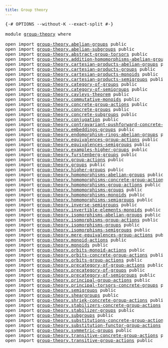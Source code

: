 ```yaml
---
title: Group theory
---
```


<pre class="Agda"><a id="38" class="Symbol">{-#</a> <a id="42" class="Keyword">OPTIONS</a> <a id="50" class="Pragma">--without-K</a> <a id="62" class="Pragma">--exact-split</a> <a id="76" class="Symbol">#-}</a>

<a id="81" class="Keyword">module</a> <a id="88" href="group-theory.html" class="Module">group-theory</a> <a id="101" class="Keyword">where</a>

<a id="108" class="Keyword">open</a> <a id="113" class="Keyword">import</a> <a id="120" href="group-theory.abelian-groups.html" class="Module">group-theory.abelian-groups</a> <a id="148" class="Keyword">public</a>
<a id="155" class="Keyword">open</a> <a id="160" class="Keyword">import</a> <a id="167" href="group-theory.abelian-subgroups.html" class="Module">group-theory.abelian-subgroups</a> <a id="198" class="Keyword">public</a>
<a id="205" class="Keyword">open</a> <a id="210" class="Keyword">import</a> <a id="217" href="group-theory.abstract-group-torsors.html" class="Module">group-theory.abstract-group-torsors</a> <a id="253" class="Keyword">public</a>
<a id="260" class="Keyword">open</a> <a id="265" class="Keyword">import</a> <a id="272" href="group-theory.addition-homomorphisms-abelian-groups.html" class="Module">group-theory.addition-homomorphisms-abelian-groups</a> <a id="323" class="Keyword">public</a>
<a id="330" class="Keyword">open</a> <a id="335" class="Keyword">import</a> <a id="342" href="group-theory.cartesian-products-abelian-groups.html" class="Module">group-theory.cartesian-products-abelian-groups</a> <a id="389" class="Keyword">public</a>
<a id="396" class="Keyword">open</a> <a id="401" class="Keyword">import</a> <a id="408" href="group-theory.cartesian-products-groups.html" class="Module">group-theory.cartesian-products-groups</a> <a id="447" class="Keyword">public</a>
<a id="454" class="Keyword">open</a> <a id="459" class="Keyword">import</a> <a id="466" href="group-theory.cartesian-products-monoids.html" class="Module">group-theory.cartesian-products-monoids</a> <a id="506" class="Keyword">public</a>
<a id="513" class="Keyword">open</a> <a id="518" class="Keyword">import</a> <a id="525" href="group-theory.cartesian-products-semigroups.html" class="Module">group-theory.cartesian-products-semigroups</a> <a id="568" class="Keyword">public</a>
<a id="575" class="Keyword">open</a> <a id="580" class="Keyword">import</a> <a id="587" href="group-theory.category-of-groups.html" class="Module">group-theory.category-of-groups</a> <a id="619" class="Keyword">public</a>
<a id="626" class="Keyword">open</a> <a id="631" class="Keyword">import</a> <a id="638" href="group-theory.category-of-semigroups.html" class="Module">group-theory.category-of-semigroups</a> <a id="674" class="Keyword">public</a>
<a id="681" class="Keyword">open</a> <a id="686" class="Keyword">import</a> <a id="693" href="group-theory.cayleys-theorem.html" class="Module">group-theory.cayleys-theorem</a> <a id="722" class="Keyword">public</a>
<a id="729" class="Keyword">open</a> <a id="734" class="Keyword">import</a> <a id="741" href="group-theory.commutative-monoids.html" class="Module">group-theory.commutative-monoids</a> <a id="774" class="Keyword">public</a>
<a id="781" class="Keyword">open</a> <a id="786" class="Keyword">import</a> <a id="793" href="group-theory.concrete-group-actions.html" class="Module">group-theory.concrete-group-actions</a> <a id="829" class="Keyword">public</a>
<a id="836" class="Keyword">open</a> <a id="841" class="Keyword">import</a> <a id="848" href="group-theory.concrete-groups.html" class="Module">group-theory.concrete-groups</a> <a id="877" class="Keyword">public</a>
<a id="884" class="Keyword">open</a> <a id="889" class="Keyword">import</a> <a id="896" href="group-theory.concrete-subgroups.html" class="Module">group-theory.concrete-subgroups</a> <a id="928" class="Keyword">public</a>
<a id="935" class="Keyword">open</a> <a id="940" class="Keyword">import</a> <a id="947" href="group-theory.conjugation.html" class="Module">group-theory.conjugation</a> <a id="972" class="Keyword">public</a>
<a id="979" class="Keyword">open</a> <a id="984" class="Keyword">import</a> <a id="991" href="group-theory.contravariant-pushforward-concrete-group-actions.html" class="Module">group-theory.contravariant-pushforward-concrete-group-actions</a> <a id="1053" class="Keyword">public</a>
<a id="1060" class="Keyword">open</a> <a id="1065" class="Keyword">import</a> <a id="1072" href="group-theory.embeddings-groups.html" class="Module">group-theory.embeddings-groups</a> <a id="1103" class="Keyword">public</a>
<a id="1110" class="Keyword">open</a> <a id="1115" class="Keyword">import</a> <a id="1122" href="group-theory.endomorphism-rings-abelian-groups.html" class="Module">group-theory.endomorphism-rings-abelian-groups</a> <a id="1169" class="Keyword">public</a>
<a id="1176" class="Keyword">open</a> <a id="1181" class="Keyword">import</a> <a id="1188" href="group-theory.equivalences-group-actions.html" class="Module">group-theory.equivalences-group-actions</a> <a id="1228" class="Keyword">public</a>
<a id="1235" class="Keyword">open</a> <a id="1240" class="Keyword">import</a> <a id="1247" href="group-theory.equivalences-semigroups.html" class="Module">group-theory.equivalences-semigroups</a> <a id="1284" class="Keyword">public</a>
<a id="1291" class="Keyword">open</a> <a id="1296" class="Keyword">import</a> <a id="1303" href="group-theory.examples-higher-groups.html" class="Module">group-theory.examples-higher-groups</a> <a id="1339" class="Keyword">public</a>
<a id="1346" class="Keyword">open</a> <a id="1351" class="Keyword">import</a> <a id="1358" href="group-theory.furstenberg-groups.html" class="Module">group-theory.furstenberg-groups</a> <a id="1390" class="Keyword">public</a>
<a id="1397" class="Keyword">open</a> <a id="1402" class="Keyword">import</a> <a id="1409" href="group-theory.group-actions.html" class="Module">group-theory.group-actions</a> <a id="1436" class="Keyword">public</a>
<a id="1443" class="Keyword">open</a> <a id="1448" class="Keyword">import</a> <a id="1455" href="group-theory.groups.html" class="Module">group-theory.groups</a> <a id="1475" class="Keyword">public</a>
<a id="1482" class="Keyword">open</a> <a id="1487" class="Keyword">import</a> <a id="1494" href="group-theory.higher-groups.html" class="Module">group-theory.higher-groups</a> <a id="1521" class="Keyword">public</a>
<a id="1528" class="Keyword">open</a> <a id="1533" class="Keyword">import</a> <a id="1540" href="group-theory.homomorphisms-abelian-groups.html" class="Module">group-theory.homomorphisms-abelian-groups</a> <a id="1582" class="Keyword">public</a>
<a id="1589" class="Keyword">open</a> <a id="1594" class="Keyword">import</a> <a id="1601" href="group-theory.homomorphisms-concrete-group-actions.html" class="Module">group-theory.homomorphisms-concrete-group-actions</a> <a id="1651" class="Keyword">public</a>
<a id="1658" class="Keyword">open</a> <a id="1663" class="Keyword">import</a> <a id="1670" href="group-theory.homomorphisms-group-actions.html" class="Module">group-theory.homomorphisms-group-actions</a> <a id="1711" class="Keyword">public</a>
<a id="1718" class="Keyword">open</a> <a id="1723" class="Keyword">import</a> <a id="1730" href="group-theory.homomorphisms-groups.html" class="Module">group-theory.homomorphisms-groups</a> <a id="1764" class="Keyword">public</a>
<a id="1771" class="Keyword">open</a> <a id="1776" class="Keyword">import</a> <a id="1783" href="group-theory.homomorphisms-monoids.html" class="Module">group-theory.homomorphisms-monoids</a> <a id="1818" class="Keyword">public</a>
<a id="1825" class="Keyword">open</a> <a id="1830" class="Keyword">import</a> <a id="1837" href="group-theory.homomorphisms-semigroups.html" class="Module">group-theory.homomorphisms-semigroups</a> <a id="1875" class="Keyword">public</a>
<a id="1882" class="Keyword">open</a> <a id="1887" class="Keyword">import</a> <a id="1894" href="group-theory.inverse-semigroups.html" class="Module">group-theory.inverse-semigroups</a> <a id="1926" class="Keyword">public</a>
<a id="1933" class="Keyword">open</a> <a id="1938" class="Keyword">import</a> <a id="1945" href="group-theory.invertible-elements-monoids.html" class="Module">group-theory.invertible-elements-monoids</a> <a id="1986" class="Keyword">public</a>
<a id="1993" class="Keyword">open</a> <a id="1998" class="Keyword">import</a> <a id="2005" href="group-theory.isomorphisms-abelian-groups.html" class="Module">group-theory.isomorphisms-abelian-groups</a> <a id="2046" class="Keyword">public</a>
<a id="2053" class="Keyword">open</a> <a id="2058" class="Keyword">import</a> <a id="2065" href="group-theory.isomorphisms-group-actions.html" class="Module">group-theory.isomorphisms-group-actions</a> <a id="2105" class="Keyword">public</a>
<a id="2112" class="Keyword">open</a> <a id="2117" class="Keyword">import</a> <a id="2124" href="group-theory.isomorphisms-groups.html" class="Module">group-theory.isomorphisms-groups</a> <a id="2157" class="Keyword">public</a>
<a id="2164" class="Keyword">open</a> <a id="2169" class="Keyword">import</a> <a id="2176" href="group-theory.isomorphisms-semigroups.html" class="Module">group-theory.isomorphisms-semigroups</a> <a id="2213" class="Keyword">public</a>
<a id="2220" class="Keyword">open</a> <a id="2225" class="Keyword">import</a> <a id="2232" href="group-theory.mere-equivalences-group-actions.html" class="Module">group-theory.mere-equivalences-group-actions</a> <a id="2277" class="Keyword">public</a>
<a id="2284" class="Keyword">open</a> <a id="2289" class="Keyword">import</a> <a id="2296" href="group-theory.monoid-actions.html" class="Module">group-theory.monoid-actions</a> <a id="2324" class="Keyword">public</a>
<a id="2331" class="Keyword">open</a> <a id="2336" class="Keyword">import</a> <a id="2343" href="group-theory.monoids.html" class="Module">group-theory.monoids</a> <a id="2364" class="Keyword">public</a>
<a id="2371" class="Keyword">open</a> <a id="2376" class="Keyword">import</a> <a id="2383" href="group-theory.orbits-monoid-actions.html" class="Module">group-theory.orbits-monoid-actions</a> <a id="2418" class="Keyword">public</a>
<a id="2425" class="Keyword">open</a> <a id="2430" class="Keyword">import</a> <a id="2437" href="group-theory.orbits-concrete-group-actions.html" class="Module">group-theory.orbits-concrete-group-actions</a> <a id="2480" class="Keyword">public</a>
<a id="2487" class="Keyword">open</a> <a id="2492" class="Keyword">import</a> <a id="2499" href="group-theory.orbits-group-actions.html" class="Module">group-theory.orbits-group-actions</a> <a id="2533" class="Keyword">public</a>
<a id="2540" class="Keyword">open</a> <a id="2545" class="Keyword">import</a> <a id="2552" href="group-theory.precategory-of-group-actions.html" class="Module">group-theory.precategory-of-group-actions</a> <a id="2594" class="Keyword">public</a>
<a id="2601" class="Keyword">open</a> <a id="2606" class="Keyword">import</a> <a id="2613" href="group-theory.precategory-of-groups.html" class="Module">group-theory.precategory-of-groups</a> <a id="2648" class="Keyword">public</a>
<a id="2655" class="Keyword">open</a> <a id="2660" class="Keyword">import</a> <a id="2667" href="group-theory.precategory-of-semigroups.html" class="Module">group-theory.precategory-of-semigroups</a> <a id="2706" class="Keyword">public</a>
<a id="2713" class="Keyword">open</a> <a id="2718" class="Keyword">import</a> <a id="2725" href="group-theory.principal-group-actions.html" class="Module">group-theory.principal-group-actions</a> <a id="2762" class="Keyword">public</a>
<a id="2769" class="Keyword">open</a> <a id="2774" class="Keyword">import</a> <a id="2781" href="group-theory.principal-torsors-concrete-groups.html" class="Module">group-theory.principal-torsors-concrete-groups</a> <a id="2828" class="Keyword">public</a>
<a id="2835" class="Keyword">open</a> <a id="2840" class="Keyword">import</a> <a id="2847" href="group-theory.semigroups.html" class="Module">group-theory.semigroups</a> <a id="2871" class="Keyword">public</a>
<a id="2878" class="Keyword">open</a> <a id="2883" class="Keyword">import</a> <a id="2890" href="group-theory.sheargroups.html" class="Module">group-theory.sheargroups</a> <a id="2915" class="Keyword">public</a>
<a id="2922" class="Keyword">open</a> <a id="2927" class="Keyword">import</a> <a id="2934" href="group-theory.shriek-concrete-group-actions.html" class="Module">group-theory.shriek-concrete-group-actions</a> <a id="2977" class="Keyword">public</a>
<a id="2984" class="Keyword">open</a> <a id="2989" class="Keyword">import</a> <a id="2996" href="group-theory.stabilizers-concrete-group-actions.html" class="Module">group-theory.stabilizers-concrete-group-actions</a> <a id="3044" class="Keyword">public</a>
<a id="3051" class="Keyword">open</a> <a id="3056" class="Keyword">import</a> <a id="3063" href="group-theory.stabilizer-groups.html" class="Module">group-theory.stabilizer-groups</a> <a id="3094" class="Keyword">public</a>
<a id="3101" class="Keyword">open</a> <a id="3106" class="Keyword">import</a> <a id="3113" href="group-theory.subgroups.html" class="Module">group-theory.subgroups</a> <a id="3136" class="Keyword">public</a>
<a id="3143" class="Keyword">open</a> <a id="3148" class="Keyword">import</a> <a id="3155" href="group-theory.substitutions-concrete-group-actions.html" class="Module">group-theory.substitutions-concrete-group-actions</a> <a id="3205" class="Keyword">public</a>
<a id="3212" class="Keyword">open</a> <a id="3217" class="Keyword">import</a> <a id="3224" href="group-theory.substitution-functor-group-actions.html" class="Module">group-theory.substitution-functor-group-actions</a> <a id="3272" class="Keyword">public</a>
<a id="3279" class="Keyword">open</a> <a id="3284" class="Keyword">import</a> <a id="3291" href="group-theory.symmetric-groups.html" class="Module">group-theory.symmetric-groups</a> <a id="3321" class="Keyword">public</a>
<a id="3328" class="Keyword">open</a> <a id="3333" class="Keyword">import</a> <a id="3340" href="group-theory.transitive-concrete-group-actions.html" class="Module">group-theory.transitive-concrete-group-actions</a> <a id="3387" class="Keyword">public</a>
<a id="3394" class="Keyword">open</a> <a id="3399" class="Keyword">import</a> <a id="3406" href="group-theory.transitive-group-actions.html" class="Module">group-theory.transitive-group-actions</a> <a id="3444" class="Keyword">public</a>
</pre>